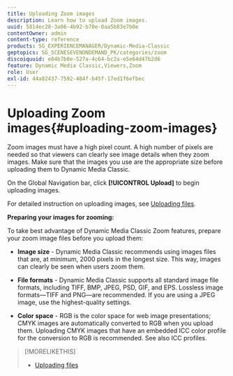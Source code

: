 ```yaml
---
title: Uploading Zoom images
description: Learn how to upload Zoom images.
uuid: 5814ec28-3a06-4b92-b70e-0aa5b83e7b0e
contentOwner: admin
content-type: reference
products: SG_EXPERIENCEMANAGER/Dynamic-Media-Classic
geptopics: SG_SCENESEVENONDEMAND_PK/categories/zoom
discoiquuid: e84b7b0e-527a-4c64-bc2a-e5e64d47b2d6
feature: Dynamic Media Classic,Viewers,Zoom
role: User
exl-id: 44a82437-7592-484f-b45f-17ed1f6efbec
---
```

# Uploading Zoom images{#uploading-zoom-images}

Zoom images must have a high pixel count. A high number of pixels are needed so that viewers can clearly see image details when they zoom images. Make sure that the images you use are the appropriate size before uploading them to Dynamic Media Classic.

On the Global Navigation bar, click **[!UICONTROL Upload]** to begin uploading images.

For detailed instruction on uploading images, see [Uploading files](uploading-files.md#uploading_files).

**Preparing your images for zooming:**

To take best advantage of Dynamic Media Classic Zoom features, prepare your zoom image files before you upload them:

* **Image size** - Dynamic Media Classic recommends using images files that are, at minimum, 2000 pixels in the longest size. This way, images can clearly be seen when users zoom them.

* **File formats** - Dynamic Media Classic supports all standard image file formats, including TIFF, BMP, JPEG, PSD, GIF, and EPS. Lossless image formats—TIFF and PNG—are recommended. If you are using a JPEG image, use the highest-quality settings.

* **Color space** - RGB is the color space for web image presentations; CMYK images are automatically converted to RGB when you upload them. Uploading CMYK images that have an embedded ICC color profile for the conversion to RGB is recommended. See also ICC profiles.

>[!MORELIKETHIS]
>
>* [Uploading files](uploading-files.md#uploading_files)

